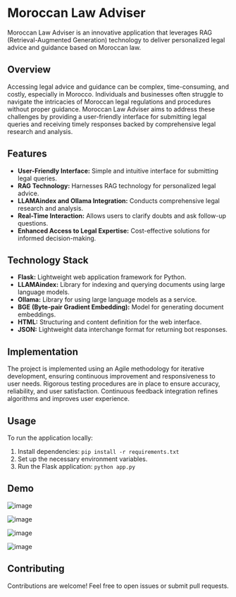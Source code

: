 # Moroccan Law Adviser

Moroccan Law Adviser is an innovative application that leverages RAG (Retrieval-Augmented Generation) technology to deliver personalized legal advice and guidance based on Moroccan law. 

## Overview

Accessing legal advice and guidance can be complex, time-consuming, and costly, especially in Morocco. Individuals and businesses often struggle to navigate the intricacies of Moroccan legal regulations and procedures without proper guidance. Moroccan Law Adviser aims to address these challenges by providing a user-friendly interface for submitting legal queries and receiving timely responses backed by comprehensive legal research and analysis.

## Features

- **User-Friendly Interface:** Simple and intuitive interface for submitting legal queries.
- **RAG Technology:** Harnesses RAG technology for personalized legal advice.
- **LLAMAindex and Ollama Integration:** Conducts comprehensive legal research and analysis.
- **Real-Time Interaction:** Allows users to clarify doubts and ask follow-up questions.
- **Enhanced Access to Legal Expertise:** Cost-effective solutions for informed decision-making.

## Technology Stack

- **Flask:** Lightweight web application framework for Python.
- **LLAMAindex:** Library for indexing and querying documents using large language models.
- **Ollama:** Library for using large language models as a service.
- **BGE (Byte-pair Gradient Embedding):** Model for generating document embeddings.
- **HTML:** Structuring and content definition for the web interface.
- **JSON:** Lightweight data interchange format for returning bot responses.

## Implementation

The project is implemented using an Agile methodology for iterative development, ensuring continuous improvement and responsiveness to user needs. Rigorous testing procedures are in place to ensure accuracy, reliability, and user satisfaction. Continuous feedback integration refines algorithms and improves user experience.

## Usage

To run the application locally:

1. Install dependencies: `pip install -r requirements.txt`
2. Set up the necessary environment variables.
3. Run the Flask application: `python app.py`

## Demo 
![image](https://github.com/mariamAboujenane/LawAssistant/assets/106840796/b4af6620-1f82-46a7-8fe0-efa2cf79288d)

![image](https://github.com/mariamAboujenane/LawAssistant/assets/106840796/c39ca939-20f9-47d1-9bcc-efaa131037be)

![image](https://github.com/mariamAboujenane/LawAssistant/assets/106840796/6cc8046a-7209-474f-bfd5-354c632c9621)

![image](https://github.com/mariamAboujenane/LawAssistant/assets/106840796/598a3d98-77c2-4cef-8be9-588e61857f64)

## Contributing

Contributions are welcome! Feel free to open issues or submit pull requests.

